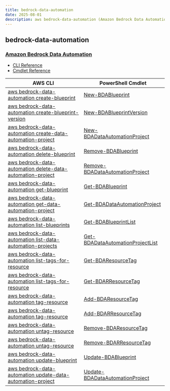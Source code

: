 ```yaml
---
title: bedrock-data-automation
date: 2025-08-01
description: aws bedrock-data-automation (Amazon Bedrock Data Automation) command/cmdlet list.
---
```


## bedrock-data-automation

### [Amazon Bedrock Data Automation](https://aws.amazon.com/bedrock/bda/)

* [CLI Reference](https://awscli.amazonaws.com/v2/documentation/api/latest/reference/bedrock-data-automation/index.html)
* [Cmdlet Reference](https://docs.aws.amazon.com/powershell/latest/reference/items/BedrockDataAutomation_cmdlets.html)

|AWS CLI|PowerShell Cmdlet|
|----|----|
|[aws bedrock-data-automation create-blueprint](https://awscli.amazonaws.com/v2/documentation/api/latest/reference/bedrock-data-automation/create-blueprint.html)|[New-BDABlueprint](https://docs.aws.amazon.com/powershell/latest/reference/items/New-BDABlueprint.html)|
|[aws bedrock-data-automation create-blueprint-version](https://awscli.amazonaws.com/v2/documentation/api/latest/reference/bedrock-data-automation/create-blueprint-version.html)|[New-BDABlueprintVersion](https://docs.aws.amazon.com/powershell/latest/reference/items/New-BDABlueprintVersion.html)|
|[aws bedrock-data-automation create-data-automation-project](https://awscli.amazonaws.com/v2/documentation/api/latest/reference/bedrock-data-automation/create-data-automation-project.html)|[New-BDADataAutomationProject](https://docs.aws.amazon.com/powershell/latest/reference/items/New-BDADataAutomationProject.html)|
|[aws bedrock-data-automation delete-blueprint](https://awscli.amazonaws.com/v2/documentation/api/latest/reference/bedrock-data-automation/delete-blueprint.html)|[Remove-BDABlueprint](https://docs.aws.amazon.com/powershell/latest/reference/items/Remove-BDABlueprint.html)|
|[aws bedrock-data-automation delete-data-automation-project](https://awscli.amazonaws.com/v2/documentation/api/latest/reference/bedrock-data-automation/delete-data-automation-project.html)|[Remove-BDADataAutomationProject](https://docs.aws.amazon.com/powershell/latest/reference/items/Remove-BDADataAutomationProject.html)|
|[aws bedrock-data-automation get-blueprint](https://awscli.amazonaws.com/v2/documentation/api/latest/reference/bedrock-data-automation/get-blueprint.html)|[Get-BDABlueprint](https://docs.aws.amazon.com/powershell/latest/reference/items/Get-BDABlueprint.html)|
|[aws bedrock-data-automation get-data-automation-project](https://awscli.amazonaws.com/v2/documentation/api/latest/reference/bedrock-data-automation/get-data-automation-project.html)|[Get-BDADataAutomationProject](https://docs.aws.amazon.com/powershell/latest/reference/items/Get-BDADataAutomationProject.html)|
|[aws bedrock-data-automation list-blueprints](https://awscli.amazonaws.com/v2/documentation/api/latest/reference/bedrock-data-automation/list-blueprints.html)|[Get-BDABlueprintList](https://docs.aws.amazon.com/powershell/latest/reference/items/Get-BDABlueprintList.html)|
|[aws bedrock-data-automation list-data-automation-projects](https://awscli.amazonaws.com/v2/documentation/api/latest/reference/bedrock-data-automation/list-data-automation-projects.html)|[Get-BDADataAutomationProjectList](https://docs.aws.amazon.com/powershell/latest/reference/items/Get-BDADataAutomationProjectList.html)|
|[aws bedrock-data-automation list-tags-for-resource](https://awscli.amazonaws.com/v2/documentation/api/latest/reference/bedrock-data-automation/list-tags-for-resource.html)|[Get-BDAResourceTag](https://docs.aws.amazon.com/powershell/latest/reference/items/Get-BDAResourceTag.html)|
|[aws bedrock-data-automation list-tags-for-resource](https://awscli.amazonaws.com/v2/documentation/api/latest/reference/bedrock-data-automation/list-tags-for-resource.html)|[Get-BDARResourceTag](https://docs.aws.amazon.com/powershell/latest/reference/items/Get-BDARResourceTag.html)|
|[aws bedrock-data-automation tag-resource](https://awscli.amazonaws.com/v2/documentation/api/latest/reference/bedrock-data-automation/tag-resource.html)|[Add-BDAResourceTag](https://docs.aws.amazon.com/powershell/latest/reference/items/Add-BDAResourceTag.html)|
|[aws bedrock-data-automation tag-resource](https://awscli.amazonaws.com/v2/documentation/api/latest/reference/bedrock-data-automation/tag-resource.html)|[Add-BDARResourceTag](https://docs.aws.amazon.com/powershell/latest/reference/items/Add-BDARResourceTag.html)|
|[aws bedrock-data-automation untag-resource](https://awscli.amazonaws.com/v2/documentation/api/latest/reference/bedrock-data-automation/untag-resource.html)|[Remove-BDAResourceTag](https://docs.aws.amazon.com/powershell/latest/reference/items/Remove-BDAResourceTag.html)|
|[aws bedrock-data-automation untag-resource](https://awscli.amazonaws.com/v2/documentation/api/latest/reference/bedrock-data-automation/untag-resource.html)|[Remove-BDARResourceTag](https://docs.aws.amazon.com/powershell/latest/reference/items/Remove-BDARResourceTag.html)|
|[aws bedrock-data-automation update-blueprint](https://awscli.amazonaws.com/v2/documentation/api/latest/reference/bedrock-data-automation/update-blueprint.html)|[Update-BDABlueprint](https://docs.aws.amazon.com/powershell/latest/reference/items/Update-BDABlueprint.html)|
|[aws bedrock-data-automation update-data-automation-project](https://awscli.amazonaws.com/v2/documentation/api/latest/reference/bedrock-data-automation/update-data-automation-project.html)|[Update-BDADataAutomationProject](https://docs.aws.amazon.com/powershell/latest/reference/items/Update-BDADataAutomationProject.html)|

